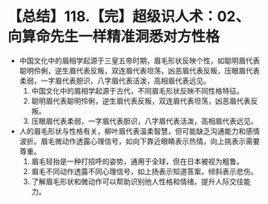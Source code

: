 # 【总结】118.【完】超级识人术：02、向算命先生一样精准洞悉对方性格

-   中国文化中的眉相学起源于三皇五帝时期，眉毛形状反映个性，如聪明眉代表聪明伶俐，逆生眉代表反叛，双连眉代表坦荡，凶恶眉代表反叛，压眼眉代表柔弱，一字眉代表胆识，八字眉代表活泼，高相眉代表远见。
    1.  中国文化中的眉相学起源于古代，不同眉毛形状反映不同性格特征。
    2.  聪明眉代表聪明伶俐，逆生眉代表反叛，双连眉代表坦荡，凶恶眉代表反叛。
    3.  压眼眉代表柔弱，一字眉代表胆识，八字眉代表活泼，高相眉代表远见。
-   人的眉毛形状与性格有关，柳叶眉代表温柔智慧，但可能缺乏沟通能力和感情波折。眉毛微动作透露心理信号，如向下靠近眼睛表示热情，向上挑表示需要尊重。
    1.  眉毛轻抬是一种打招呼的姿势，通用于全球，但在日本被视为粗鲁。
    2.  眉毛不同动作透露不同心理信号，如上扬表示知道答案，倾斜表示悲伤。
    3.  了解眉毛形状和微动作可以帮助识别他人性格和情绪，提升人际交往能力。
